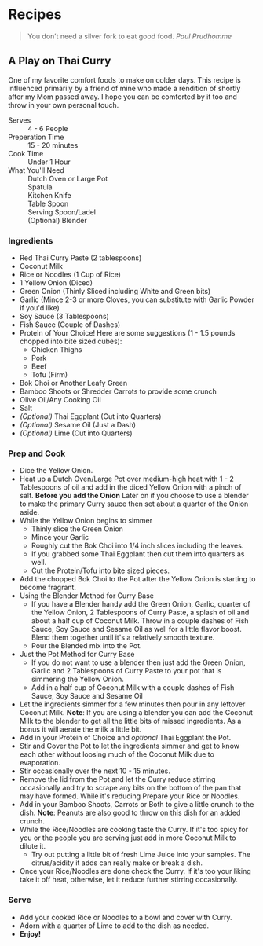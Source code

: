 # Recipes
> You don’t need a silver fork to eat good food. _Paul Prudhomme_

## A Play on Thai Curry

One of my favorite comfort foods to make on colder days. This recipe is influenced primarily by a friend of mine who made a rendition of shortly after my Mom passed away. I hope you can be comforted by it too and throw in your own personal touch.

<dl>
<dt>Serves</dt>
<dd>4 - 6 People</dd>
<dt>Preperation Time</dt>
<dd>15 - 20 minutes</dd>
<dt>Cook Time</dt>
<dd>Under 1 Hour</dd>
<dt>What You'll Need</dt>
<dd>Dutch Oven or Large Pot</dd>
<dd>Spatula</dd>
<dd>Kitchen Knife</dd>
<dd>Table Spoon</dd>
<dd>Serving Spoon/Ladel</dd>
<dd>(Optional) Blender</dd>
</dl>

### Ingredients
- Red Thai Curry Paste (2 tablespoons)
- Coconut Milk
- Rice or Noodles (1 Cup of Rice)
- 1 Yellow Onion (Diced)
- Green Onion (Thinly Sliced including White and Green bits)
- Garlic (Mince 2-3 or more Cloves, you can substitute with Garlic Powder if you'd like)
- Soy Sauce (3 Tablespoons)
- Fish Sauce (Couple of Dashes)
- Protein of Your Choice! Here are some suggestions (1 - 1.5 pounds chopped into bite sized cubes):
  - Chicken Thighs
  - Pork
  - Beef
  - Tofu (Firm)
- Bok Choi or Another Leafy Green
- Bamboo Shoots or Shredder Carrots to provide some crunch
- Olive Oil/Any Cooking Oil
- Salt
- _(Optional)_ Thai Eggplant (Cut into Quarters)
- _(Optional)_ Sesame Oil (Just a Dash)
- _(Optional)_ Lime (Cut into Quarters)

### Prep and Cook
- Dice the Yellow Onion.
- Heat up a Dutch Oven/Large Pot over medium-high heat with 1 - 2 Tablespoons of oil and add in the diced Yellow Onion with a pinch of salt. **Before you add the Onion** Later on if you choose to use a blender to make the primary Curry sauce then set about a quarter of the Onion aside.
- While the Yellow Onion begins to simmer
  - Thinly slice the Green Onion
  - Mince your Garlic
  - Roughly cut the Bok Choi into 1/4 inch slices including the leaves.
  - If you grabbed some Thai Eggplant then cut them into quarters as well.
  - Cut the Protein/Tofu into bite sized pieces.
- Add the chopped Bok Choi to the Pot after the Yellow Onion is starting to become fragrant.
- Using the Blender Method for Curry Base
  - If you have a Blender handy add the Green Onion, Garlic, quarter of the Yellow Onion, 2 Tablespoons of Curry Paste, a splash of oil and about a half cup of Coconut Milk. Throw in a couple dashes of Fish Sauce, Soy Sauce and Sesame Oil as well for a little flavor boost. Blend them together until it's a relatively smooth texture.
  - Pour the Blended mix into the Pot.
- Just the Pot Method for Curry Base
  - If you do not want to use a blender then just add the Green Onion, Garlic and 2 Tablespoons of Curry Paste to your pot that is simmering the Yellow Onion.
  - Add in a half cup of Coconut Milk with a couple dashes of Fish Sauce, Soy Sauce and Sesame Oil
- Let the ingredients simmer for a few minutes then pour in any leftover Coconut Milk. **Note**: If you are using a blender you can add the Coconut Milk to the blender to get all the little bits of missed ingredients. As a bonus it will aerate the milk a little bit.
- Add in your Protein of Choice and _optional_ Thai Eggplant the Pot.
- Stir and Cover the Pot to let the ingredients simmer and get to know each other without loosing much of the Coconut Milk due to evaporation.
- Stir occasionally over the next 10 - 15 minutes.
- Remove the lid from the Pot and let the Curry reduce stirring occasionally and try to scrape any bits on the bottom of the pan that may have formed. While it's reducing Prepare your Rice or Noodles.
- Add in your Bamboo Shoots, Carrots or Both to give a little crunch to the dish. **Note**: Peanuts are also good to throw on this dish for an added crunch.
- While the Rice/Noodles are cooking taste the Curry. If it's too spicy for you or the people you are serving just add in more Coconut Milk to dilute it.
  - Try out putting a little bit of fresh Lime Juice into your samples. The citrus/acidity it adds can really make or break a dish.
- Once your Rice/Noodles are done check the Curry. If it's too your liking take it off heat, otherwise, let it reduce further stirring occasionally.

### Serve
- Add your cooked Rice or Noodles to a bowl and cover with Curry.
- Adorn with a quarter of Lime to add to the dish as needed.
- **Enjoy!**
